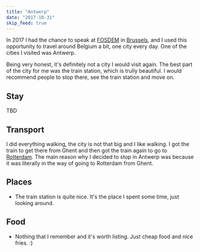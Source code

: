 ```yaml
---
title: "Antwerp"
date: "2017-10-31"
skip_feed: true
---
```


In 2017 I had the chance to speak at [FOSDEM](/fosdem2017) in
[Brussels](brussels), and I used this opportunity to travel around Belgium a
bit, one city every day. One of the cities I visited was Antwerp.

Being very honest, it's definitely not a city I would visit again. The best
part of the city for me was the train station, which is trully beautiful. I
would recommend people to stop there, see the train station and move on.

## Stay

TBD

## Transport

I did everything walking, the city is not that big and I like walking.
I got the train to get there from Ghent and then got the train again
to go to [Rotterdam](rotterdam). The main reason why I decided to stop
in Antwerp was because it was literally in the way of going to Rotterdam
from Ghent.

## Places

* The train station is quite nice. It's the place I spent some time, just
  looking around.

## Food

* Nothing that I remember and it's worth listing. Just cheap food and nice fries. :)
